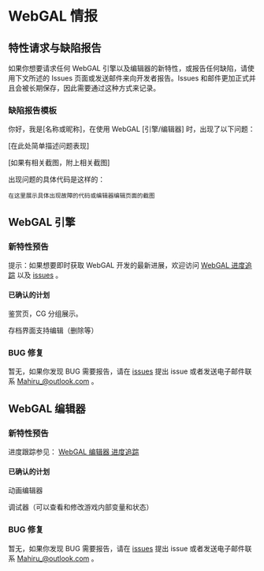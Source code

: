 # WebGAL 情报

## 特性请求与缺陷报告

如果你想要请求任何 WebGAL 引擎以及编辑器的新特性，或报告任何缺陷，请使用下文所述的 Issues 页面或发送邮件来向开发者报告。Issues 和邮件更加正式并且会被长期保存，因此需要通过这种方式来记录。

### 缺陷报告模板

你好，我是[名称或昵称]，在使用 WebGAL [引擎/编辑器] 时，出现了以下问题：

[在此处简单描述问题表现]

[如果有相关截图，附上相关截图]

出现问题的具体代码是这样的：

```
在这里展示具体出现故障的代码或编辑器编辑页面的截图
```

## WebGAL 引擎

### 新特性预告

提示：如果想要即时获取 WebGAL 开发的最新进展，欢迎访问 [WebGAL 进度追踪](https://github.com/MakinoharaShoko/WebGAL/projects/1) 以及  [issues](https://github.com/MakinoharaShoko/WebGAL/issues) 。

#### 已确认的计划

鉴赏页，CG 分组展示。

存档界面支持编辑（删除等）

### BUG 修复

暂无，如果你发现 BUG 需要报告，请在 [issues](https://github.com/MakinoharaShoko/WebGAL/issues) 提出 issue 或者发送电子邮件联系 Mahiru_@outlook.com 。

## WebGAL 编辑器

### 新特性预告

进度跟踪参见： [WebGAL 编辑器 进度追踪](https://github.com/users/MakinoharaShoko/projects/1)

#### 已确认的计划

动画编辑器

调试器（可以查看和修改游戏内部变量和状态）

### BUG 修复

暂无，如果你发现 BUG 需要报告，请在 [issues](https://github.com/MakinoharaShoko/WebGAL_Terre/issues) 提出 issue 或者发送电子邮件联系 Mahiru_@outlook.com 。